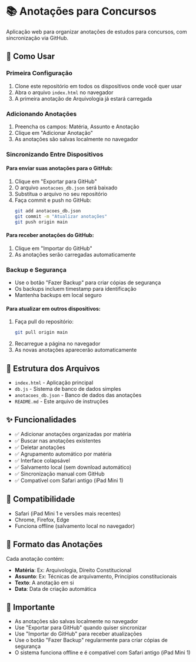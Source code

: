 # 📚 Anotações para Concursos

Aplicação web para organizar anotações de estudos para concursos, com sincronização via GitHub.

## 🚀 Como Usar

### Primeira Configuração
1. Clone este repositório em todos os dispositivos onde você quer usar
2. Abra o arquivo `index.html` no navegador
3. A primeira anotação de Arquivologia já estará carregada

### Adicionando Anotações
1. Preencha os campos: Matéria, Assunto e Anotação
2. Clique em "Adicionar Anotação"
3. As anotações são salvas localmente no navegador

### Sincronizando Entre Dispositivos

#### Para enviar suas anotações para o GitHub:
1. Clique em "Exportar para GitHub"
2. O arquivo `anotacoes_db.json` será baixado
3. Substitua o arquivo no seu repositório
4. Faça commit e push no GitHub:
   ```bash
   git add anotacoes_db.json
   git commit -m "Atualizar anotações"
   git push origin main
   ```

#### Para receber anotações do GitHub:
1. Clique em "Importar do GitHub"
2. As anotações serão carregadas automaticamente

### Backup e Segurança
- Use o botão "Fazer Backup" para criar cópias de segurança
- Os backups incluem timestamp para identificação
- Mantenha backups em local seguro

#### Para atualizar em outros dispositivos:
1. Faça pull do repositório:
   ```bash
   git pull origin main
   ```
2. Recarregue a página no navegador
3. As novas anotações aparecerão automaticamente

## 📁 Estrutura dos Arquivos

- `index.html` - Aplicação principal
- `db.js` - Sistema de banco de dados simples
- `anotacoes_db.json` - Banco de dados das anotações
- `README.md` - Este arquivo de instruções

## ✨ Funcionalidades

- ✅ Adicionar anotações organizadas por matéria
- ✅ Buscar nas anotações existentes
- ✅ Deletar anotações
- ✅ Agrupamento automático por matéria
- ✅ Interface colapsável
- ✅ Salvamento local (sem download automático)
- ✅ Sincronização manual com GitHub
- ✅ Compatível com Safari antigo (iPad Mini 1)

## 🔧 Compatibilidade

- Safari (iPad Mini 1 e versões mais recentes)
- Chrome, Firefox, Edge
- Funciona offline (salvamento local no navegador)

## 📝 Formato das Anotações

Cada anotação contém:
- **Matéria**: Ex: Arquivologia, Direito Constitucional
- **Assunto**: Ex: Técnicas de arquivamento, Princípios constitucionais
- **Texto**: A anotação em si
- **Data**: Data de criação automática

## 🚨 Importante

- As anotações são salvas localmente no navegador
- Use "Exportar para GitHub" quando quiser sincronizar
- Use "Importar do GitHub" para receber atualizações
- Use o botão "Fazer Backup" regularmente para criar cópias de segurança
- O sistema funciona offline e é compatível com Safari antigo (iPad Mini 1) 